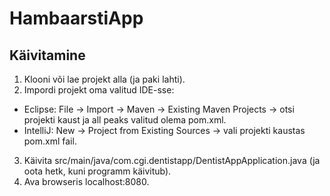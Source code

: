 # HambaarstiApp

## Käivitamine

1. Klooni või lae projekt alla (ja paki lahti).
2. Impordi projekt oma valitud IDE-sse:
* Eclipse: File -> Import -> Maven -> Existing Maven Projects -> otsi projekti kaust ja all peaks valitud olema pom.xml.
* IntelliJ: New -> Project from Existing Sources -> vali projekti kaustas pom.xml fail.
3. Käivita src/main/java/com.cgi.dentistapp/DentistAppApplication.java (ja oota hetk, kuni programm käivitub).
4. Ava browseris localhost:8080.
